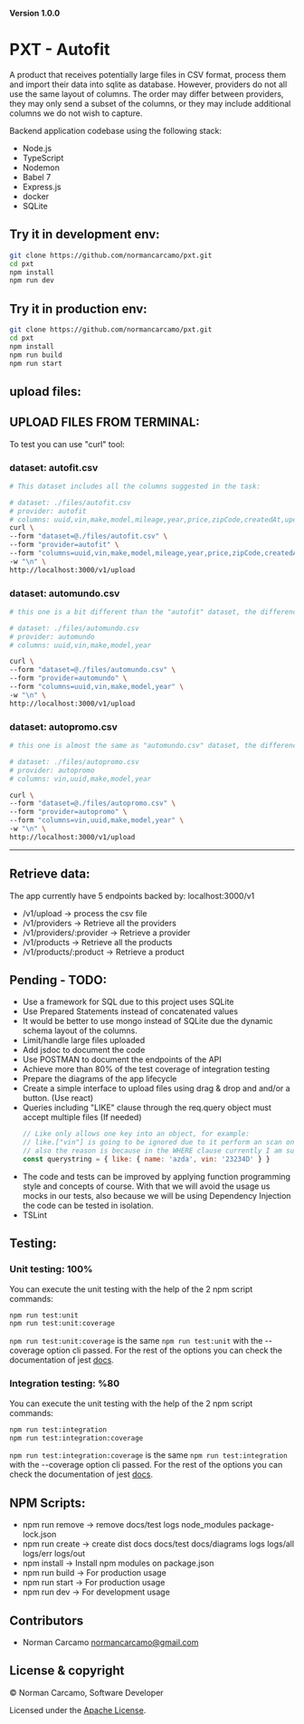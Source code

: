**Version 1.0.0**

# PXT - Autofit

A product that receives potentially large files in CSV format, process them and
import their data into sqlite as database. However, providers do not all use 
the same layout of columns. The order may differ between providers, 
they may only send a subset of the columns, or they may include additional 
columns we do not wish to capture.

Backend application codebase using the following stack:

- Node.js
- TypeScript
- Nodemon
- Babel 7
- Express.js
- docker
- SQLite

## Try it in development env:
```bash
git clone https://github.com/normancarcamo/pxt.git
cd pxt
npm install
npm run dev
```

## Try it in production env:
```bash
git clone https://github.com/normancarcamo/pxt.git
cd pxt
npm install
npm run build
npm run start
```

## upload files:

## UPLOAD FILES FROM TERMINAL:

To test you can use "curl" tool:

### dataset: autofit.csv

```bash
# This dataset includes all the columns suggested in the task:

# dataset: ./files/autofit.csv
# provider: autofit
# columns: uuid,vin,make,model,mileage,year,price,zipCode,createdAt,updatedAt
curl \
--form "dataset=@./files/autofit.csv" \
--form "provider=autofit" \
--form "columns=uuid,vin,make,model,mileage,year,price,zipCode,createdAt,updatedAt" \
-w "\n" \
http://localhost:3000/v1/upload
```

### dataset: automundo.csv

```bash
# this one is a bit different than the "autofit" dataset, the difference is that this includes less columns:

# dataset: ./files/automundo.csv
# provider: automundo
# columns: uuid,vin,make,model,year

curl \
--form "dataset=@./files/automundo.csv" \
--form "provider=automundo" \
--form "columns=uuid,vin,make,model,year" \
-w "\n" \
http://localhost:3000/v1/upload
```

### dataset: autopromo.csv

```bash
# this one is almost the same as "automundo.csv" dataset, the difference is the order of their columns:

# dataset: ./files/autopromo.csv
# provider: autopromo
# columns: vin,uuid,make,model,year

curl \
--form "dataset=@./files/autopromo.csv" \
--form "provider=autopromo" \
--form "columns=vin,uuid,make,model,year" \
-w "\n" \
http://localhost:3000/v1/upload
```

-------------------------------------------------------------------

## Retrieve data:

The app currently have 5 endpoints backed by: localhost:3000/v1

- /v1/upload -> process the csv file
- /v1/providers -> Retrieve all the providers
- /v1/providers/:provider -> Retrieve a provider
- /v1/products -> Retrieve all the products
- /v1/products/:product -> Retrieve a product

## Pending - TODO:

- Use a framework for SQL due to this project uses SQLite
- Use Prepared Statements instead of concatenated values
- It would be better to use mongo instead of SQLite due the dynamic schema layout of the columns.
- Limit/handle large files uploaded
- Add jsdoc to document the code
- Use POSTMAN to document the endpoints of the API
- Achieve more than 80% of the test coverage of integration testing
- Prepare the diagrams of the app lifecycle
- Create a simple interface to upload files using drag & drop and and/or a button. (Use react)
- Queries including "LIKE" clause through the req.query object must accept multiple files (If needed)
  ```js
  // Like only allows one key into an object, for example:
  // like.["vin"] is going to be ignored due to it perform an scan on the first key found.
  // also the reason is because in the WHERE clause currently I am supporting one field.
  const querystring = { like: { name: 'azda', vin: '23234D' } }

  ```
- The code and tests can be improved by applying function programming style and concepts of course.
  With that we will avoid the usage us mocks in our tests, also because we will be using Dependency Injection the code can be tested in isolation.
- TSLint

## Testing:

### Unit testing: 100%
You can execute the unit testing with the help of the 2 npm script commands:

```bash
npm run test:unit
npm run test:unit:coverage
```

`npm run test:unit:coverage` is the same `npm run test:unit` with the --coverage option cli passed.
For the rest of the options you can check the documentation of jest [docs](https://jestjs.io/docs/en/configuration).

### Integration testing: %80
You can execute the unit testing with the help of the 2 npm script commands:

```bash
npm run test:integration
npm run test:integration:coverage
```

`npm run test:integration:coverage` is the same `npm run test:integration` with the --coverage option cli passed.
For the rest of the options you can check the documentation of jest [docs](https://jestjs.io/docs/en/configuration).

## NPM Scripts:
- npm run remove -> remove docs/test logs node_modules package-lock.json
- npm run create -> create dist docs docs/test docs/diagrams logs logs/all logs/err logs/out
- npm install    -> Install npm modules on package.json
- npm run build  -> For production usage
- npm run start  -> For production usage
- npm run dev    -> For development usage

## Contributors

- Norman Carcamo <normancarcamo@gmail.com>

## License & copyright

© Norman Carcamo, Software Developer

Licensed under the [Apache License](LICENSE).